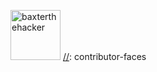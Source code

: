 [//]: contributor-faces
<a href="https://github.com/baxterthehacker"><img src="https://avatars.githubusercontent.com/u/6752317?v=3" title="baxterthehacker" width="80" height="80"></a>
[//]: contributor-faces
